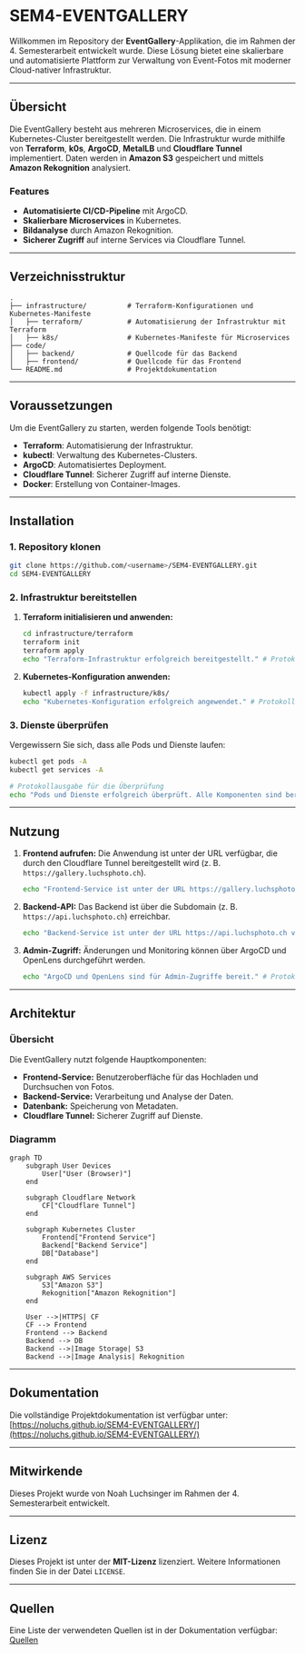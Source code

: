 # SEM4-EVENTGALLERY

Willkommen im Repository der **EventGallery**-Applikation, die im Rahmen der 4. Semesterarbeit entwickelt wurde. Diese Lösung bietet eine skalierbare und automatisierte Plattform zur Verwaltung von Event-Fotos mit moderner Cloud-nativer Infrastruktur.

---

## Übersicht

Die EventGallery besteht aus mehreren Microservices, die in einem Kubernetes-Cluster bereitgestellt werden. Die Infrastruktur wurde mithilfe von **Terraform**, **k0s**, **ArgoCD**, **MetalLB** und **Cloudflare Tunnel** implementiert. Daten werden in **Amazon S3** gespeichert und mittels **Amazon Rekognition** analysiert.

### Features
- **Automatisierte CI/CD-Pipeline** mit ArgoCD.
- **Skalierbare Microservices** in Kubernetes.
- **Bildanalyse** durch Amazon Rekognition.
- **Sicherer Zugriff** auf interne Services via Cloudflare Tunnel.

---

## Verzeichnisstruktur

```plaintext
.
├── infrastructure/          # Terraform-Konfigurationen und Kubernetes-Manifeste
│   ├── terraform/           # Automatisierung der Infrastruktur mit Terraform
│   ├── k8s/                 # Kubernetes-Manifeste für Microservices
├── code/
│   ├── backend/             # Quellcode für das Backend
│   ├── frontend/            # Quellcode für das Frontend
└── README.md                # Projektdokumentation
```

---

## Voraussetzungen

Um die EventGallery zu starten, werden folgende Tools benötigt:

- **Terraform**: Automatisierung der Infrastruktur.
- **kubectl**: Verwaltung des Kubernetes-Clusters.
- **ArgoCD**: Automatisiertes Deployment.
- **Cloudflare Tunnel**: Sicherer Zugriff auf interne Dienste.
- **Docker**: Erstellung von Container-Images.

---

## Installation

### 1. Repository klonen

```bash
git clone https://github.com/<username>/SEM4-EVENTGALLERY.git
cd SEM4-EVENTGALLERY
```

### 2. Infrastruktur bereitstellen

1. **Terraform initialisieren und anwenden:**
   ```bash
   cd infrastructure/terraform
   terraform init
   terraform apply
   echo "Terraform-Infrastruktur erfolgreich bereitgestellt." # Protokollausgabe
   ```

2. **Kubernetes-Konfiguration anwenden:**
   ```bash
   kubectl apply -f infrastructure/k8s/
   echo "Kubernetes-Konfiguration erfolgreich angewendet." # Protokollausgabe
   ```

### 3. Dienste überprüfen

Vergewissern Sie sich, dass alle Pods und Dienste laufen:

```bash
kubectl get pods -A
kubectl get services -A

# Protokollausgabe für die Überprüfung
echo "Pods und Dienste erfolgreich überprüft. Alle Komponenten sind bereit."
```

---

## Nutzung

1. **Frontend aufrufen:** Die Anwendung ist unter der URL verfügbar, die durch den Cloudflare Tunnel bereitgestellt wird (z. B. `https://gallery.luchsphoto.ch`).
   ```bash
   echo "Frontend-Service ist unter der URL https://gallery.luchsphoto.ch verfügbar." # Protokollausgabe
   ```

2. **Backend-API:** Das Backend ist über die Subdomain (z. B. `https://api.luchsphoto.ch`) erreichbar.
   ```bash
   echo "Backend-Service ist unter der URL https://api.luchsphoto.ch verfügbar." # Protokollausgabe
   ```

3. **Admin-Zugriff:** Änderungen und Monitoring können über ArgoCD und OpenLens durchgeführt werden.
   ```bash
   echo "ArgoCD und OpenLens sind für Admin-Zugriffe bereit." # Protokollausgabe
   ```

---

## Architektur

### Übersicht

Die EventGallery nutzt folgende Hauptkomponenten:
- **Frontend-Service:** Benutzeroberfläche für das Hochladen und Durchsuchen von Fotos.
- **Backend-Service:** Verarbeitung und Analyse der Daten.
- **Datenbank:** Speicherung von Metadaten.
- **Cloudflare Tunnel:** Sicherer Zugriff auf Dienste.

### Diagramm

```mermaid
graph TD
    subgraph User Devices
        User["User (Browser)"]
    end

    subgraph Cloudflare Network
        CF["Cloudflare Tunnel"]
    end

    subgraph Kubernetes Cluster
        Frontend["Frontend Service"]
        Backend["Backend Service"]
        DB["Database"]
    end

    subgraph AWS Services
        S3["Amazon S3"]
        Rekognition["Amazon Rekognition"]
    end

    User -->|HTTPS| CF
    CF --> Frontend
    Frontend --> Backend
    Backend --> DB
    Backend -->|Image Storage| S3
    Backend -->|Image Analysis| Rekognition
```

---

## Dokumentation

Die vollständige Projektdokumentation ist verfügbar unter:
[https://noluchs.github.io/SEM4-EVENTGALLERY/](https://noluchs.github.io/SEM4-EVENTGALLERY/)

---

## Mitwirkende

Dieses Projekt wurde von Noah Luchsinger im Rahmen der 4. Semesterarbeit entwickelt.

---

## Lizenz

Dieses Projekt ist unter der **MIT-Lizenz** lizenziert. Weitere Informationen finden Sie in der Datei `LICENSE`.

---

## Quellen

Eine Liste der verwendeten Quellen ist in der Dokumentation verfügbar:
[Quellen](https://noluchs.github.io/SEM4-EVENTGALLERY/6.%20Quellen/)
